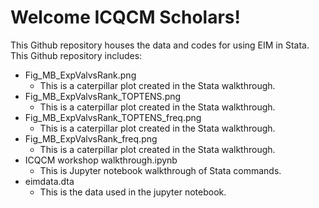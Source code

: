 # Welcome ICQCM Scholars!<br>
This Github repository houses the data and codes for using EIM in Stata.
This Github repository includes: <br>
* Fig_MB_ExpValvsRank.png
    * This is a caterpillar plot created in the Stata walkthrough.
* Fig_MB_ExpValvsRank_TOPTENS.png
    * This is a caterpillar plot created in the Stata walkthrough.
* Fig_MB_ExpValvsRank_TOPTENS_freq.png
    * This is a caterpillar plot created in the Stata walkthrough.
* Fig_MB_ExpValvsRank_freq.png
    * This is a caterpillar plot created in the Stata walkthrough.
* ICQCM workshop walkthrough.ipynb
    * This is Jupyter notebook walkthrough of Stata commands. 
* eimdata.dta
    * This is the data used in the jupyter notebook.
    
